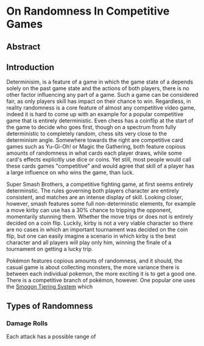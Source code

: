 # On Randomness In Competitive Games

## Abstract


## Introduction

Determinisim, is a feature of a game in which the game state of a depends solely on the past game state and the actions of both players, there is no other factor influencing any part of a game. Such a game can be considered fair, as only players skill has impact on their chance to win. Regardless, in reality randomness is a core feature of almost any competitive video game, indeed it is hard to come up with an example for a popular competitive game that is entirely deterministic. Even chess has a coinflip at the start of the game to decide who goes first, though on a spectrum from fully deterministic to completely random, chess sits very close to the determinism angle. Somewhere towards the right are competitive card games such as Yu-Gi-Oh! or Magic the Gathering, both feature copious amounts of randomness in what cards each player draws, while some card's effects explicitly use dice or coins. Yet still, most people would call these cards games "competitive" and would agree that skill of a player has a large influence on who wins the game, than luck.

Super Smash Brothers, a competitive fighting game, at first seems entirely determinstic. The rules governing both players character are entirely consistent, and matches are an intense display of skill. Looking closer, however, smash features some full non-determinstic elements, for example a move kirby can use has a 30% chance to tripping the opponent, momentarily stunning them. Whether the move trips or does not is entirely decided on a coin flip. Luckily, kirby is not a very viable character so there are no cases in which an important tournament was decided on the coin flip, but one can easily imagine a scenario in which kirby is the best character and all players will play only him, winning the finale of a tournament on getting a lucky trip.

Pokémon features copious amounts of randomness, and it should, the casual game is about collecting monsters, the more variance there is between each individual pokemon, the more exciting it is to get a good one. There is a competitive branch of pokémon, however. One popular one uses the [Smogon Tiering System](<TODO>) which

## Types of Randomness

### Damage Rolls

Each attack has a possible range of 

